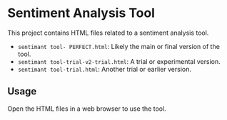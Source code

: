 # Sentiment Analysis Tool

This project contains HTML files related to a sentiment analysis tool.

- `sentimant tool- PERFECT.html`: Likely the main or final version of the tool.
- `sentimant tool-trial-v2-trial.html`: A trial or experimental version.
- `sentimant tool-trial.html`: Another trial or earlier version.

## Usage

Open the HTML files in a web browser to use the tool.